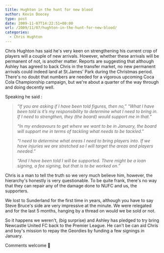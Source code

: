 ```yaml
---
title: Hughton in the hunt for new blood
author: Kevin Doocey
type: post
date: 2009-11-07T14:22:51+00:00
url: /2009/11/07/hughton-in-the-hunt-for-new-blood/
categories:
  - Chris Hughton
---
```


Chris Hughton has said he's very keen on strengthening his current crop of players will a couple of new arrivals. However, whether these arrivals will be permanent of not, is another matter. Reports are suggesting that although Ashley has agreed to back Chris in the transfer market, no new permanent arrivals could indeed land at St.James' Park during the Christmas  period. There's no doubt that numbers are needed for a vigorous upcoming Coca Cola Championship campaign, but we're about a quarter of the way through and doing decently well.

Speaking he said :


> _“If you are asking if I have been told figures, then no,” “What I have been told is it’s my responsibility to determine what I need to bring in. If I need to strengthen, they (the board) would support me in that.”_
>
>  _“In my endeavours to get where we want to be in January, the board will support me in terms of tackling what needs to be tackled.”_
>
>  _“I need to determine what areas I need to bring players into. If we have injuries we are stretched so I will target the areas and players needed.”_
>
>  _“And I have been told I will be supported. There might be a loan signing, a fee signing, but that is to be worked on.”_

Chris is a man to tell the truth so we very much believe him, however, the hierarchy's honestly is very questionable. To be quite frank, there's no way that they can repair any of the damage done to NUFC and us, the supporters.

We lost to Sunderland for the first time in years, although you have to say Steve Bruce's side are very impressive at the minute. We were relegated and for the last 5 months, hanging by a thread on would we be sold or not.

So it happens we weren't, (big surprise) and Ashley has pledged to try bring Newcastle United FC back to the Premier League. He can't be can aid Chris and boy's mission to repay the Geordies by funding a few signings in January.

Comments welcome 🙂
